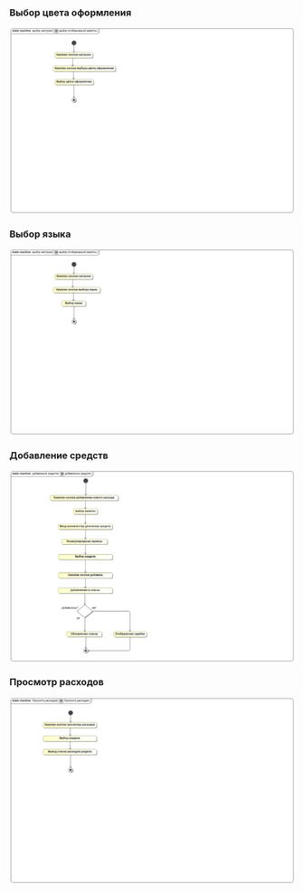 ### Выбор цвета оформления

  ![Image alt](https://github.com/Andrey-Zelinskiy/Money_Helper/blob/master/diagrams/Activity/%D0%92%D1%8B%D0%B1%D0%BE%D1%80%20%D1%86%D0%B2%D0%B5%D1%82%D0%B0%20%D0%BE%D1%84%D0%BE%D1%80%D0%BC%D0%BB%D0%B5%D0%BD%D0%B8%D1%8F.png)
  
### Выбор языка

![Image alt](https://github.com/Andrey-Zelinskiy/Money_Helper/blob/master/diagrams/Activity/%D0%92%D1%8B%D0%B1%D0%BE%D1%80%20%D1%8F%D0%B7%D1%8B%D0%BA%D0%B0.png)

### Добавление средств

![Image alt](https://github.com/Andrey-Zelinskiy/Money_Helper/blob/master/diagrams/Activity/%D0%94%D0%BE%D0%B1%D0%B0%D0%B2%D0%BB%D0%B5%D0%BD%D0%B8%D0%B5%20%D1%81%D1%80%D0%B5%D0%B4%D1%81%D1%82%D0%B2.png)

### Просмотр расходов

![Image alt](https://github.com/Andrey-Zelinskiy/Money_Helper/blob/master/diagrams/Activity/%D0%9F%D1%80%D0%BE%D1%81%D0%BC%D0%BE%D1%82%D1%80_%D1%80%D0%B0%D1%81%D1%85%D0%BE%D0%B4%D0%BE%D0%B2.png)
